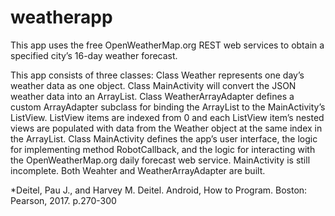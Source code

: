 # weatherapp
This app uses the free OpenWeatherMap.org REST web services to obtain a specified city’s 16-day weather forecast.

This app consists of three classes:
Class Weather represents one day’s weather data as one object. Class MainActivity will convert the JSON weather data into an ArrayList<Weather>.
Class WeatherArrayAdapter defines a custom ArrayAdapter subclass for binding the ArrayList<Weather> to the MainActivity’s ListView. ListView items are indexed from 0 and each ListView item’s nested views are populated with data from the Weather object at the same index in the ArrayList<Weather>.
Class MainActivity defines the app’s user interface, the logic for implementing method RobotCallback, and the logic for interacting with the OpenWeatherMap.org daily forecast web service.
MainActivity is still incomplete. Both Weahter and WeatherArrayAdapter are built.



















*Deitel, Pau J., and Harvey M. Deitel. Android, How to Program. Boston: Pearson, 2017. p.270-300
